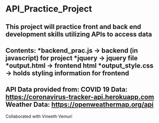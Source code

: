 # API_Practice_Project
This project will practice front and back end development skills utilizing APIs to access data
------------------------------------------------------------------------------------------------
Contents:
*backend_prac.js -> backend (in javascript) for project
*jquery -> jquery file
*output.html -> frontend html
*output_style.css -> holds styling information for frontend
------------------------------------------------------------------------------------------------
API Data provided from: 
COVID 19 Data: https://coronavirus-tracker-api.herokuapp.com
Weather Data: https://openweathermap.org/api
------------------------------------------------------------------------------------------------
Collaborated with Vineeth Vemuri
